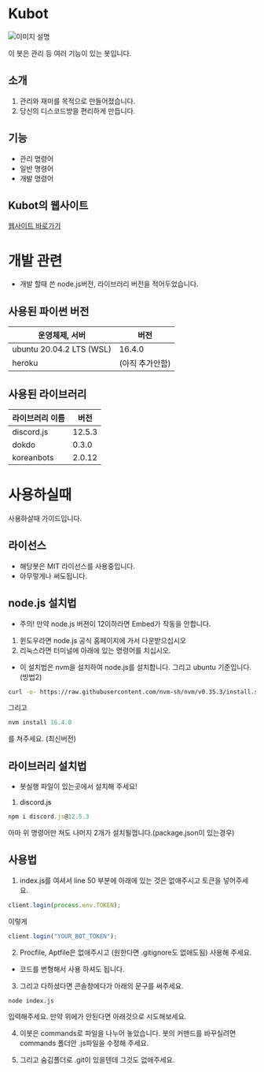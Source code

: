 <!-- Kubot의 설명 -->
# Kubot
![이미지 설명](https://cdn.discordapp.com/attachments/713612619591712851/856842495006736414/discord.png)

이 봇은 관리 등 여러 기능이 있는 봇입니다.

## 소개
1. 관리와 재미를 목적으로 만들어졌습니다.
2. 당신의 디스코드방을 편리하게 만듭니다.

## 기능
+ 관리 명령어
+ 일반 명령어
+ 개발 명령어

## Kubot의 웹사이트
[웹사이트 바로가기](https://kubot.netlify.app/)

# 개발 관련
+ 개발 할때 쓴 node.js버전, 라이브러리 버전을 적어두었습니다.

## 사용된 파이썬 버전
|운영체제, 서버|버전|
|--|--|
|ubuntu 20.04.2 LTS (WSL)|16.4.0|
|heroku|(아직 추가안함)|

## 사용된 라이브러리
|라이브러리 이름|버전|
|--|--|
|discord.js|12.5.3|
|dokdo|0.3.0|
|koreanbots|2.0.12|


# 사용하실때
사용하살때 가이드입니다.

## 라이선스
- 해당봇은 MIT 라이선스를 사용중입니다.
- 아무렇게나 써도됩니다.

## node.js 설치법
* 주의! 만약 node.js 버젼이 12이하라면 Embed가 작동을 안합니다.
1. 윈도우라면 node.js 공식 홈페이지에 가서 다운받으십시오
2. 리눅스라면 터미널에 아래에 있는 명령어를 치십시오.
* 이 설치법은 nvm을 설치하여 node.js를 설치합니다. 그리고 ubuntu 기준입니다. (방법2)
```bash
curl -o- https://raw.githubusercontent.com/nvm-sh/nvm/v0.35.3/install.sh | bash
```
그리고
```javascript
nvm install 16.4.0
```
를 쳐주세요. (최신버전)

## 라이브러리 설치법
* 봇실행 파일이 있는곳에서 설치해 주세요!
1. discord.js
```javascript
npm i discord.js@12.5.3
```
아마 위 명령어만 쳐도 나머지 2개가 설치될껍니다.(package.json이 있는경우)

## 사용법
1. index.js를 여셔서 line 50 부분에 아래에 있는 것은 없애주시고 토큰을 넣어주세요.
```javascript
client.login(process.env.TOKEN);
```
이렇게
```javascript
client.login("YOUR_BOT_TOKEN");
```

2. Procfile, Aptfile은 없애주시고 (원한다면 .gitignore도 없애도됨) 사용해 주세요.

+ 코드를 변형해서 사용 하셔도 됩니다.

3. 그리고 다하셨다면 콘솔창에다가 아래의 문구를 써주세요.
```
node index.js
```
입력해주세요. 만약 위에가 안된다면 아래것으로 시도해보세요.

4. 이봇은 commands로 파일을 나누어 놓았습니다. 봇의 커맨드를 바꾸실려면 commands 폴더안 .js파일을 수정해 주세요.

5. 그리고 숨김폴더로 .git이 있을텐데 그것도 없애주세요.